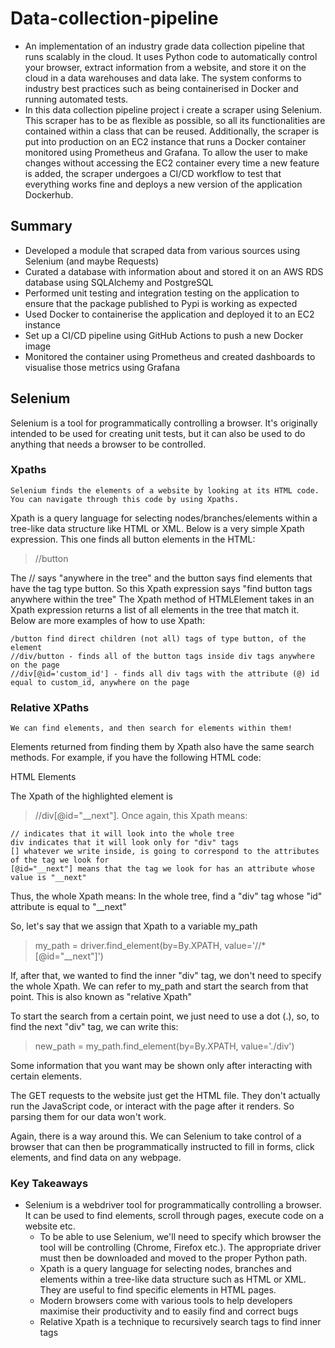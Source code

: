 # Data-collection-pipeline
- An implementation of an industry grade data collection pipeline that runs scalably in the cloud. It uses Python code to automatically control your browser, extract information from a website, and store it on the cloud in a data warehouses and data lake. The system conforms to industry best practices such as being containerised in Docker and running automated tests.
- In this data collection pipeline project i create a scraper using Selenium. This scraper has to be as flexible as possible, so all its functionalities are contained within a class that can be reused. Additionally, the scraper is put into production on an EC2 instance that runs a Docker container monitored using Prometheus and Grafana. To allow the user to make changes without accessing the EC2 container every time a new feature is added, the scraper undergoes a CI/CD workflow to test that everything works fine and deploys a new version of the application Dockerhub.

## Summary
- Developed a module that scraped data from various sources using Selenium (and maybe Requests) 
- Curated a database with information about <the website you chose> and stored it on an AWS RDS database using SQLAlchemy and PostgreSQL
- Performed unit testing and integration testing on the application to ensure that the package published to Pypi is working as expected
- Used Docker to containerise the application and deployed it to an EC2 instance
- Set up a CI/CD pipeline using GitHub Actions to push a new Docker image
- Monitored the container using Prometheus and created dashboards to visualise those metrics using Grafana

## Selenium 
Selenium is a tool for programmatically controlling a browser. It's originally intended to be used for creating unit tests, but it can also be used to do anything that needs a browser to be controlled. 

### Xpaths
    Selenium finds the elements of a website by looking at its HTML code. You can navigate through this code by using Xpaths.

Xpath is a query language for selecting nodes/branches/elements within a tree-like data structure like HTML or XML. Below is a very simple Xpath expression. This one finds all button elements in the HTML:

> //button

The // says "anywhere in the tree" and the button says find elements that have the tag type button. So this Xpath expression says "find button tags anywhere within the tree" The Xpath method of HTMLElement takes in an Xpath expression returns a list of all elements in the tree that match it. Below are more examples of how to use Xpath:

    /button find direct children (not all) tags of type button, of the element
    //div/button - finds all of the button tags inside div tags anywhere on the page
    //div[@id='custom_id'] - finds all div tags with the attribute (@) id equal to custom_id, anywhere on the page

### Relative XPaths

    We can find elements, and then search for elements within them!

Elements returned from finding them by Xpath also have the same search methods. For example, if you have the following HTML code:

HTML Elements

The Xpath of the highlighted element is 
> //div[@id="__next"].
Once again, this Xpath means:

    // indicates that it will look into the whole tree
    div indicates that it will look only for "div" tags
    [] whatever we write inside, is going to correspond to the attributes of the tag we look for
    [@id="__next"] means that the tag we look for has an attribute whose value is "__next"

Thus, the whole Xpath means: In the whole tree, find a "div" tag whose "id" attribute is equal to "__next"

So, let's say that we assign that Xpath to a variable my_path

> my_path = driver.find_element(by=By.XPATH, value='//*[@id="__next"]')

If, after that, we wanted to find the inner "div" tag, we don't need to specify the whole Xpath. We can refer to my_path and start the search from that point. This is also known as "relative Xpath"

To start the search from a certain point, we just need to use a dot (.), so, to find the next "div" tag, we can write this:

> new_path = my_path.find_element(by=By.XPATH, value='./div')


Some information that you want may be shown only after interacting with certain elements.

The GET requests to the website just get the HTML file. They don't actually run the JavaScript code, or interact with the page after it renders. So parsing them for our data won't work.

Again, there is a way around this. We can Selenium to take control of a browser that can then be programmatically instructed to fill in forms, click elements, and find data on any webpage.

### Key Takeaways

- Selenium is a webdriver tool for programmatically controlling a browser. It can be used to find elements, scroll through pages, execute code on a website etc.
    - To be able to use Selenium, we'll need to specify which browser the tool will be controlling (Chrome, Firefox etc.). The appropriate driver must then be downloaded and moved to the proper Python path.
    - Xpath is a query language for selecting nodes, branches and elements within a tree-like data structure such as HTML or XML. They are useful to find specific elements in HTML pages.
    - Modern browsers come with various tools to help developers maximise their productivity and to easily find and correct bugs
    - Relative Xpath is a technique to recursively search tags to find inner tags


